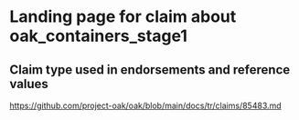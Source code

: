 # Landing page for claim about oak_containers_stage1

## Claim type used in endorsements and reference values

https://github.com/project-oak/oak/blob/main/docs/tr/claims/85483.md
